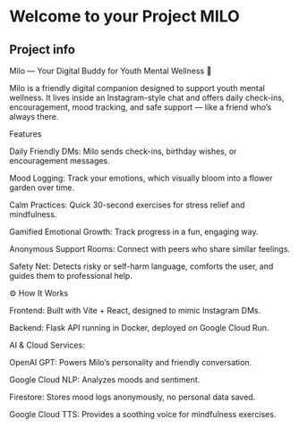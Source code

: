 # Welcome to your Project MILO
## Project info

Milo — Your Digital Buddy for Youth Mental Wellness 🌸

Milo is a friendly digital companion designed to support youth mental wellness. It lives inside an Instagram-style chat and offers daily check-ins, encouragement, mood tracking, and safe support — like a friend who’s always there.


Features

Daily Friendly DMs: Milo sends check-ins, birthday wishes, or encouragement messages.

Mood Logging: Track your emotions, which visually bloom into a flower garden over time.

Calm Practices: Quick 30-second exercises for stress relief and mindfulness.

Gamified Emotional Growth: Track progress in a fun, engaging way.

Anonymous Support Rooms: Connect with peers who share similar feelings.

Safety Net: Detects risky or self-harm language, comforts the user, and guides them to professional help.

⚙️ How It Works

Frontend: Built with Vite + React, designed to mimic Instagram DMs.

Backend: Flask API running in Docker, deployed on Google Cloud Run.

AI & Cloud Services:

OpenAI GPT: Powers Milo’s personality and friendly conversation.

Google Cloud NLP: Analyzes moods and sentiment.

Firestore: Stores mood logs anonymously, no personal data saved.

Google Cloud TTS: Provides a soothing voice for mindfulness exercises.
